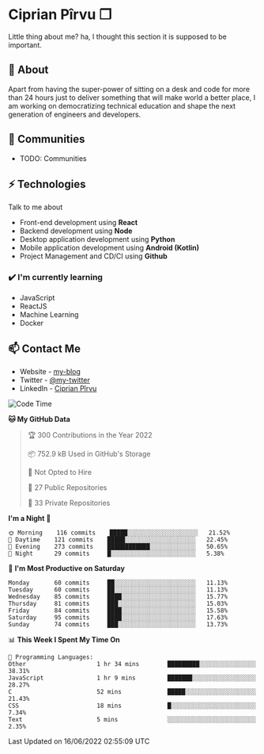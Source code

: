 # Ciprian Pîrvu ❐

Little thing about me? ha, I thought this section it is supposed to be important.

## 🧐 About

Apart from having the super-power of sitting on a desk and code for more than 24 hours just to deliver something that will make world a better place, I am working on democratizing technical education and shape the next generation of engineers and developers.

## 👯 Communities

-   TODO: Communities

## ⚡ Technologies

Talk to me about

-   Front-end development using **React**
-   Backend development using **Node**
-   Desktop application development using **Python**
-   Mobile application development using **Android (Kotlin)**
-   Project Management and CD/CI using **Github**

### ✔️ I'm currently learning

-   JavaScript
-   ReactJS
-   Machine Learning
-   Docker

## 📫 Contact Me

-   Website - [my-blog]()
-   Twitter - [@my-twitter]()
-   LinkedIn - [Ciprian Pîrvu](https://www.linkedin.com/in/p%C3%AErvu-ciprian-cristian-4415991b1/)

<!--START_SECTION:waka-->
![Code Time](http://img.shields.io/badge/Code%20Time-1%2C237%20hrs%2036%20mins-blue)

**🐱 My GitHub Data** 

> 🏆 300 Contributions in the Year 2022
 > 
> 📦 752.9 kB Used in GitHub's Storage 
 > 
> 🚫 Not Opted to Hire
 > 
> 📜 27 Public Repositories 
 > 
> 🔑 33 Private Repositories  
 > 
**I'm a Night 🦉** 

```text
🌞 Morning    116 commits    █████░░░░░░░░░░░░░░░░░░░░   21.52% 
🌆 Daytime    121 commits    █████░░░░░░░░░░░░░░░░░░░░   22.45% 
🌃 Evening    273 commits    ████████████░░░░░░░░░░░░░   50.65% 
🌙 Night      29 commits     █░░░░░░░░░░░░░░░░░░░░░░░░   5.38%

```
📅 **I'm Most Productive on Saturday** 

```text
Monday       60 commits     ██░░░░░░░░░░░░░░░░░░░░░░░   11.13% 
Tuesday      60 commits     ██░░░░░░░░░░░░░░░░░░░░░░░   11.13% 
Wednesday    85 commits     ████░░░░░░░░░░░░░░░░░░░░░   15.77% 
Thursday     81 commits     ███░░░░░░░░░░░░░░░░░░░░░░   15.03% 
Friday       84 commits     ████░░░░░░░░░░░░░░░░░░░░░   15.58% 
Saturday     95 commits     ████░░░░░░░░░░░░░░░░░░░░░   17.63% 
Sunday       74 commits     ███░░░░░░░░░░░░░░░░░░░░░░   13.73%

```


📊 **This Week I Spent My Time On** 

```text
💬 Programming Languages: 
Other                    1 hr 34 mins        █████████░░░░░░░░░░░░░░░░   38.31% 
JavaScript               1 hr 9 mins         ███████░░░░░░░░░░░░░░░░░░   28.27% 
C                        52 mins             █████░░░░░░░░░░░░░░░░░░░░   21.43% 
CSS                      18 mins             █░░░░░░░░░░░░░░░░░░░░░░░░   7.34% 
Text                     5 mins              ░░░░░░░░░░░░░░░░░░░░░░░░░   2.35%

```


 Last Updated on 16/06/2022 02:55:09 UTC
<!--END_SECTION:waka-->
